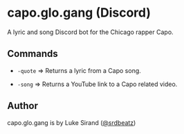 # capo.glo.gang (Discord)

A lyric and song Discord bot for the Chicago rapper Capo.

## Commands

- `-quote` => Returns a lyric from a Capo song.

- `-song`  => Returns a YouTube link to a Capo related video.

## Author

capo.glo.gang is by Luke Sirand ([@srdbeatz](https://srdbeatz.github.io/))
